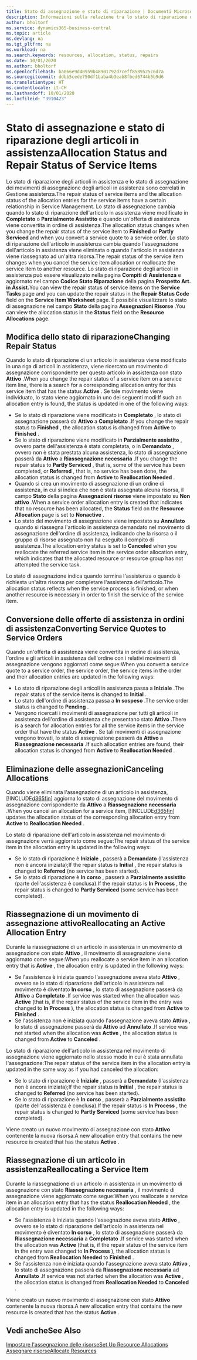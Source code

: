 ```yaml
---
title: Stato di assegnazione e stato di riparazione | Documenti Microsoft
description: Informazioni sulla relazione tra lo stato di riparazione degli articoli in assistenza e lo stato di assegnazione dei relativi movimenti.
author: bholtorf
ms.service: dynamics365-business-central
ms.topic: article
ms.devlang: na
ms.tgt_pltfrm: na
ms.workload: na
ms.search.keywords: resources, allocation, status, repairs
ms.date: 10/01/2020
ms.author: bholtorf
ms.openlocfilehash: ba066e9d40959b48901792d7ceff8589525c6d7a
ms.sourcegitcommit: ddbb5cede750df1baba4b3eab8fbed6744b5b9d6
ms.translationtype: HT
ms.contentlocale: it-CH
ms.lasthandoff: 10/01/2020
ms.locfileid: "3910423"
---
```

# <a name="allocation-status-and-repair-status-of-service-items"></a><span data-ttu-id="99710-103">Stato di assegnazione e stato di riparazione degli articoli in assistenza</span><span class="sxs-lookup"><span data-stu-id="99710-103">Allocation Status and Repair Status of Service Items</span></span>
<span data-ttu-id="99710-104">Lo stato di riparazione degli articoli in assistenza e lo stato di assegnazione dei movimenti di assegnazione degli articoli in assistenza sono correlati in Gestione assistenza.</span><span class="sxs-lookup"><span data-stu-id="99710-104">The repair status of service items and the allocation status of the allocation entries for the service items have a certain relationship in Service Management.</span></span> <span data-ttu-id="99710-105">Lo stato di assegnazione cambia quando lo stato di riparazione dell'articolo in assistenza viene modificato in **Completato** o **Parzialmente Assistito** e quando un'offerta di assistenza viene convertita in ordine di assistenza.</span><span class="sxs-lookup"><span data-stu-id="99710-105">The allocation status changes when you change the repair status of the service item to **Finished** or **Partly Serviced** and when you convert a service quote to a service order.</span></span> <span data-ttu-id="99710-106">Lo stato di riparazione dell'articolo in assistenza cambia quando l'assegnazione dell'articolo in assistenza viene eliminata o quando l'articolo in assistenza viene riassegnato ad un'altra risorsa.</span><span class="sxs-lookup"><span data-stu-id="99710-106">The repair status of the service item changes when you cancel the service item allocation or reallocate the service item to another resource.</span></span> <span data-ttu-id="99710-107">Lo stato di riparazione degli articoli in assistenza può essere visualizzato nella pagina **Compiti di Assistenza** e aggiornato nel campo **Codice Stato Riparazione** della pagina **Prospetto Art. in Assist.**</span><span class="sxs-lookup"><span data-stu-id="99710-107">You can view the repair status of service items on the **Service Tasks** page and you can update the repair status in the **Repair Status Code** field on the **Service Item Worksheet** page.</span></span> <span data-ttu-id="99710-108">È possibile visualizzare lo stato di assegnazione nel campo **Stato** della pagina **Assegnazioni Risorse** .</span><span class="sxs-lookup"><span data-stu-id="99710-108">You can view the allocation status in the **Status** field on the **Resource Allocations** page.</span></span>  
  
## <a name="changing-repair-status"></a><span data-ttu-id="99710-109">Modifica dello stato di riparazione</span><span class="sxs-lookup"><span data-stu-id="99710-109">Changing Repair Status</span></span>  
<span data-ttu-id="99710-110">Quando lo stato di riparazione di un articolo in assistenza viene modificato in una riga di articoli in assistenza, viene ricercato un movimento di assegnazione corrispondente per questo articolo in assistenza con stato **Attivo** .</span><span class="sxs-lookup"><span data-stu-id="99710-110">When you change the repair status of a service item on a service item line, there is a search for a corresponding allocation entry for this service item that has the status **Active** .</span></span> <span data-ttu-id="99710-111">Se tale movimento viene individuato, lo stato viene aggiornato in uno dei seguenti modi:</span><span class="sxs-lookup"><span data-stu-id="99710-111">If such an allocation entry is found, the status is updated in one of the following ways:</span></span>  
  
* <span data-ttu-id="99710-112">Se lo stato di riparazione viene modificato in **Completato** , lo stato di assegnazione passerà da **Attivo** a **Completato** .</span><span class="sxs-lookup"><span data-stu-id="99710-112">If you change the repair status to **Finished** , the allocation status is changed from **Active** to **Finished** .</span></span>  
* <span data-ttu-id="99710-113">Se lo stato di riparazione viene modificato in **Parzialmente assistito** , ovvero parte dell'assistenza è stata completata, o in **Demandato** , ovvero non è stata prestata alcuna assistenza, lo stato di assegnazione passerà da **Attivo** a **Riassegnazione necessaria** .</span><span class="sxs-lookup"><span data-stu-id="99710-113">If you change the repair status to **Partly Serviced** , that is, some of the service has been completed, or **Referred** , that is, no service has been done, the allocation status is changed from **Active** to **Reallocation Needed** .</span></span>  
* <span data-ttu-id="99710-114">Quando si crea un movimento di assegnazione di un ordine di assistenza, in cui si indica che non è stata assegnata alcuna risorsa, il campo **Stato** della pagina **Assegnazioni risorse** viene impostato su **Non attivo** .</span><span class="sxs-lookup"><span data-stu-id="99710-114">When a service order allocation entry is created that indicates that no resource has been allocated, the **Status** field on the **Resource Allocation** page is set to **Nonactive** .</span></span>  
* <span data-ttu-id="99710-115">Lo stato del movimento di assegnazione viene impostato su **Annullato** quando si riassegna l'articolo in assistenza demandato nel movimento di assegnazione dell'ordine di assistenza, indicando che la risorsa o il gruppo di risorse assegnato non ha eseguito il compito di assistenza.</span><span class="sxs-lookup"><span data-stu-id="99710-115">The allocation entry status is set to **Canceled** when you reallocate the referred service item in the service order allocation entry, which indicates that the allocated resource or resource group has not attempted the service task.</span></span>  
  
<span data-ttu-id="99710-116">Lo stato di assegnazione indica quando termina l'assistenza o quando è richiesta un'altra risorsa per completare l'assistenza dell'articolo.</span><span class="sxs-lookup"><span data-stu-id="99710-116">The allocation status reflects when the service process is finished, or when another resource is necessary in order to finish the service of the service item.</span></span>  
  
## <a name="converting-service-quotes-to-service-orders"></a><span data-ttu-id="99710-117">Conversione delle offerte di assistenza in ordini di assistenza</span><span class="sxs-lookup"><span data-stu-id="99710-117">Converting Service Quotes to Service Orders</span></span>  
<span data-ttu-id="99710-118">Quando un'offerta di assistenza viene convertita in ordine di assistenza, l'ordine e gli articoli in assistenza dell'ordine con i relativi movimenti di assegnazione vengono aggiornati come segue:</span><span class="sxs-lookup"><span data-stu-id="99710-118">When you convert a service quote to a service order, the service order, the service items in the order and their allocation entries are updated in the following ways:</span></span>  
  
* <span data-ttu-id="99710-119">Lo stato di riparazione degli articoli in assistenza passa a **Iniziale** .</span><span class="sxs-lookup"><span data-stu-id="99710-119">The repair status of the service items is changed to **Initial** .</span></span>  
* <span data-ttu-id="99710-120">Lo stato dell'ordine di assistenza passa a **In sospeso** .</span><span class="sxs-lookup"><span data-stu-id="99710-120">The service order status is changed to **Pending** .</span></span>  
* <span data-ttu-id="99710-121">Vengono ricercati i movimenti di assegnazione per tutti gli articoli in assistenza dell'ordine di assistenza che presentano stato **Attivo** .</span><span class="sxs-lookup"><span data-stu-id="99710-121">There is a search for allocation entries for all the service items in the service order that have the status **Active** .</span></span> <span data-ttu-id="99710-122">Se tali movimenti di assegnazione vengono trovati, lo stato di assegnazione passerà da **Attivo** a **Riassegnazione necessaria** .</span><span class="sxs-lookup"><span data-stu-id="99710-122">If such allocation entries are found, their allocation status is changed from **Active** to **Reallocation Needed** .</span></span>  
  
## <a name="canceling-allocations"></a><span data-ttu-id="99710-123">Eliminazione delle assegnazioni</span><span class="sxs-lookup"><span data-stu-id="99710-123">Canceling Allocations</span></span>  
<span data-ttu-id="99710-124">Quando viene eliminata l'assegnazione di un articolo in assistenza, [!INCLUDE[d365fin](includes/d365fin_md.md)] aggiorna lo stato di assegnazione del movimento di assegnazione corrispondente da **Attivo** a **Riassegnazione necessaria** .</span><span class="sxs-lookup"><span data-stu-id="99710-124">When you cancel an allocation for a service item, [!INCLUDE[d365fin](includes/d365fin_md.md)] updates the allocation status of the corresponding allocation entry from **Active** to **Reallocation Needed** .</span></span>

<span data-ttu-id="99710-125">Lo stato di riparazione dell'articolo in assistenza nel movimento di assegnazione verrà aggiornato come segue:</span><span class="sxs-lookup"><span data-stu-id="99710-125">The repair status of the service item in the allocation entry is updated in the following ways:</span></span>  
  
* <span data-ttu-id="99710-126">Se lo stato di riparazione è **Iniziale** , passerà a **Demandato** (l'assistenza non è ancora iniziata);</span><span class="sxs-lookup"><span data-stu-id="99710-126">If the repair status is **Initial** , the repair status is changed to **Referred** (no service has been started).</span></span>  
* <span data-ttu-id="99710-127">Se lo stato di riparazione è **In corso** , passerà a **Parzialmente assistito** (parte dell'assistenza è conclusa).</span><span class="sxs-lookup"><span data-stu-id="99710-127">If the repair status is **In Process** , the repair status is changed to **Partly Serviced** (some service has been completed).</span></span>  
  
## <a name="reallocating-an-active-allocation-entry"></a><span data-ttu-id="99710-128">Riassegnazione di un movimento di assegnazione attivo</span><span class="sxs-lookup"><span data-stu-id="99710-128">Reallocating an Active Allocation Entry</span></span>  
<span data-ttu-id="99710-129">Durante la riassegnazione di un articolo in assistenza in un movimento di assegnazione con stato **Attivo** , il movimento di assegnazione viene aggiornato come segue:</span><span class="sxs-lookup"><span data-stu-id="99710-129">When you reallocate a service item in an allocation entry that is **Active** , the allocation entry is updated in the following ways:</span></span>  
  
* <span data-ttu-id="99710-130">Se l'assistenza è iniziata quando l'assegnazione aveva stato **Attivo** , ovvero se lo stato di riparazione dell'articolo in assistenza nel movimento è diventato **In corso** , lo stato di assegnazione passerà da **Attivo** a **Completato** .</span><span class="sxs-lookup"><span data-stu-id="99710-130">If service was started when the allocation was **Active** (that is, if the repair status of the service item in the entry was changed to **In Process** ), the allocation status is changed from **Active** to **Finished** .</span></span>  
* <span data-ttu-id="99710-131">Se l'assistenza non è iniziata quando l'assegnazione aveva stato **Attivo** , lo stato di assegnazione passerà da **Attivo** ad **Annullato** .</span><span class="sxs-lookup"><span data-stu-id="99710-131">If service was not started when the allocation was **Active** , the allocation status is changed from **Active** to **Canceled** .</span></span>  
  
<span data-ttu-id="99710-132">Lo stato di riparazione dell'articolo in assistenza nel movimento di assegnazione viene aggiornato nello stesso modo in cui è stata annullata l'assegnazione:</span><span class="sxs-lookup"><span data-stu-id="99710-132">The repair status of the service item in the allocation entry is updated in the same way as if you had canceled the allocation:</span></span>  
  
* <span data-ttu-id="99710-133">Se lo stato di riparazione è **Iniziale** , passerà a **Demandato** (l'assistenza non è ancora iniziata);</span><span class="sxs-lookup"><span data-stu-id="99710-133">If the repair status is **Initial** , the repair status is changed to **Referred** (no service has been started).</span></span>  
* <span data-ttu-id="99710-134">Se lo stato di riparazione è **In corso** , passerà a **Parzialmente assistito** (parte dell'assistenza è conclusa).</span><span class="sxs-lookup"><span data-stu-id="99710-134">If the repair status is **In Process** , the repair status is changed to **Partly Serviced** (some service has been completed).</span></span>  
  
<span data-ttu-id="99710-135">Viene creato un nuovo movimento di assegnazione con stato **Attivo** contenente la nuova risorsa.</span><span class="sxs-lookup"><span data-stu-id="99710-135">A new allocation entry that contains the new resource is created that has the status **Active** .</span></span>  
  
## <a name="reallocating-a-service-item"></a><span data-ttu-id="99710-136">Riassegnazione di un articolo in assistenza</span><span class="sxs-lookup"><span data-stu-id="99710-136">Reallocating a Service Item</span></span>  
<span data-ttu-id="99710-137">Durante la riassegnazione di un articolo in assistenza in un movimento di assegnazione con stato **Riassegnazione necessaria** , il movimento di assegnazione viene aggiornato come segue:</span><span class="sxs-lookup"><span data-stu-id="99710-137">When you reallocate a service item in an allocation entry that has the status **Reallocation Needed** , the allocation entry is updated in the following ways:</span></span>  
  
* <span data-ttu-id="99710-138">Se l'assistenza è iniziata quando l'assegnazione aveva stato **Attivo** , ovvero se lo stato di riparazione dell'articolo in assistenza nel movimento è diventato **In corso** , lo stato di assegnazione passerà da **Riassegnazione necessaria** a **Completato** .</span><span class="sxs-lookup"><span data-stu-id="99710-138">If service was started when the allocation was **Active** (that is, if the repair status of the service item in the entry was changed to **In Process** ), the allocation status is changed from **Reallocation Needed** to **Finished** .</span></span>  
* <span data-ttu-id="99710-139">Se l'assistenza non è iniziata quando l'assegnazione aveva stato **Attivo** , lo stato di assegnazione passerà da **Riassegnazione necessaria** ad **Annullato** .</span><span class="sxs-lookup"><span data-stu-id="99710-139">If service was not started when the allocation was **Active** , the allocation status is changed from **Reallocation Needed** to **Canceled** .</span></span>  
  
<span data-ttu-id="99710-140">Viene creato un nuovo movimento di assegnazione con stato **Attivo** contenente la nuova risorsa.</span><span class="sxs-lookup"><span data-stu-id="99710-140">A new allocation entry that contains the new resource is created that has the status **Active** .</span></span>  
  
## <a name="see-also"></a><span data-ttu-id="99710-141">Vedi anche</span><span class="sxs-lookup"><span data-stu-id="99710-141">See Also</span></span>  
[<span data-ttu-id="99710-142">Impostare l'assegnazione delle risorse</span><span class="sxs-lookup"><span data-stu-id="99710-142">Set Up Resource Allocations</span></span>](service-how-setup-resource-allocation.md)  
[<span data-ttu-id="99710-143">Assegnare risorse</span><span class="sxs-lookup"><span data-stu-id="99710-143">Allocate Resources</span></span>](service-how-to-allocate-resources.md)  

